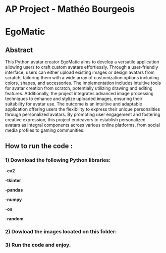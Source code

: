 # AP Project - Mathéo Bourgeois

# EgoMatic

## Abstract

This Python avatar creator EgoMatic aims to develop a versatile application allowing users to craft custom avatars effortlessly. Through a user-friendly interface, users can either upload existing images or design avatars from scratch, tailoring them with a wide array of customization options including colors, shapes, and accessories. The implementation includes intuitive tools for avatar creation from scratch, potentially utilizing drawing and editing features. Additionally, the project integrates advanced image processing techniques to enhance and stylize uploaded images, ensuring their suitability for avatar use. The outcome is an intuitive and adaptable application offering users the flexibility to express their unique personalities through personalized avatars. By promoting user engagement and fostering creative expression, this project endeavors to establish personalized avatars as integral components across various online platforms, from social media profiles to gaming communities.

## How to run the code :

### 1) Download the following Python libraries:

-**cv2**

-**tkinter** 

-**pandas**

-**numpy** 

-**os** 

-**random**

### 2) Dowload the images located on this folder: 



### 3) Run the code and enjoy.
